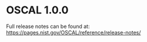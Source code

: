 # OSCAL 1.0.0

Full release notes can be found at: https://pages.nist.gov/OSCAL/reference/release-notes/

